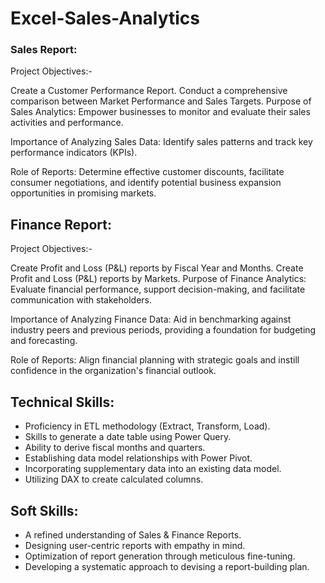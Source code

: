 # Excel-Sales-Analytics

### Sales Report:

Project Objectives:-

Create a Customer Performance Report.
Conduct a comprehensive comparison between Market Performance and Sales Targets.
Purpose of Sales Analytics: Empower businesses to monitor and evaluate their sales activities and performance.

Importance of Analyzing Sales Data: Identify sales patterns and track key performance indicators (KPIs).

Role of Reports: Determine effective customer discounts, facilitate consumer negotiations, and identify potential business expansion opportunities in promising markets.

## Finance Report:

Project Objectives:-

Create Profit and Loss (P&L) reports by Fiscal Year and Months.
Create Profit and Loss (P&L) reports by Markets.
Purpose of Finance Analytics: Evaluate financial performance, support decision-making, and facilitate communication with stakeholders.

Importance of Analyzing Finance Data: Aid in benchmarking against industry peers and previous periods, providing a foundation for budgeting and forecasting.

Role of Reports: Align financial planning with strategic goals and instill confidence in the organization's financial outlook.

## Technical Skills:
- Proficiency in ETL methodology (Extract, Transform, Load).
- Skills to generate a date table using Power Query.
- Ability to derive fiscal months and quarters.
- Establishing data model relationships with Power Pivot.
- Incorporating supplementary data into an existing data model.
- Utilizing DAX to create calculated columns.

## Soft Skills:
- A refined understanding of Sales & Finance Reports.
- Designing user-centric reports with empathy in mind.
- Optimization of report generation through meticulous fine-tuning.
- Developing a systematic approach to devising a report-building plan.
